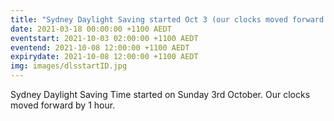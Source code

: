 ```yaml
---
title: "Sydney Daylight Saving started Oct 3 (our clocks moved forward 1hr)"
date: 2021-03-18 00:00:00 +1100 AEDT
eventstart: 2021-10-03 02:00:00 +1100 AEDT
eventend: 2021-10-08 12:00:00 +1100 AEDT
expirydate: 2021-10-08 12:00:00 +1100 AEDT
img: images/dlsstartID.jpg
---
```


Sydney Daylight Saving Time started on Sunday 3rd October. Our clocks moved forward by 1 hour.